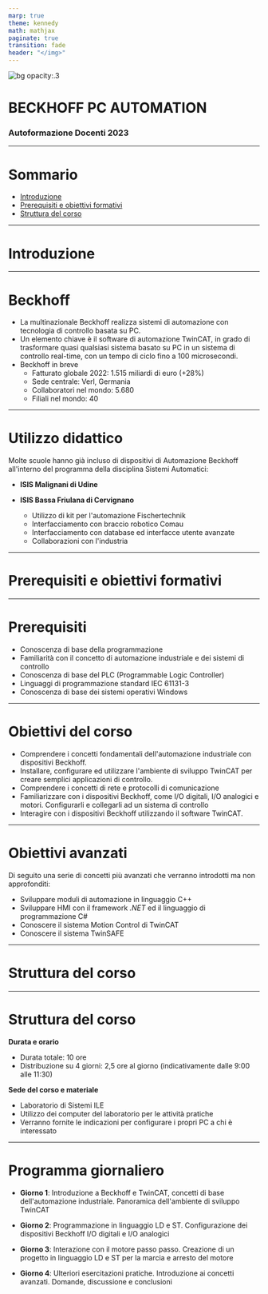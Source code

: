 ```yaml
---
marp: true
theme: kennedy
math: mathjax
paginate: true
transition: fade
header: "</img>"
---
```


<!-- _class: titlepage -->

![bg opacity:.3](images/beckhoff/beckhoff.jpg)

<div class="shape"></div>
<div class="spacer"></div>

# BECKHOFF PC AUTOMATION

<div class="spacer"></div>

### Autoformazione Docenti 2023

---

<!-- _class: summarypage -->

# Sommario

- [Introduzione](#introduzione)
- [Prerequisiti e obiettivi formativi](#prerequisiti-e-obiettivi-formativi)
- [Struttura del corso](#struttura-del-corso)

---

<!-- _class: sectionpage -->

# Introduzione

---

# Beckhoff

- La multinazionale Beckhoff realizza sistemi di automazione con tecnologia di controllo basata su PC. 
- Un elemento chiave è il software di automazione TwinCAT, in grado di trasformare quasi qualsiasi sistema basato su PC in un sistema di controllo real-time, con un tempo di ciclo fino a 100 microsecondi. 
- Beckhoff in breve
    - Fatturato globale 2022: 1.515 miliardi di euro (+28%)
    - Sede centrale: Verl, Germania
    - Collaboratori nel mondo: 5.680
    - Filiali nel mondo: 40

---

# Utilizzo didattico

Molte scuole hanno già incluso di dispositivi di Automazione Beckhoff all'interno del programma della disciplina Sistemi Automatici:

- **ISIS Malignani di Udine**

- **ISIS Bassa Friulana di Cervignano**
    - Utilizzo di kit per l'automazione Fischertechnik
    - Interfacciamento con braccio robotico Comau
    - Interfacciamento con database ed interfacce utente avanzate
    - Collaborazioni con l'industria

---


<!-- _class: sectionpage -->

# Prerequisiti e obiettivi formativi

---

# Prerequisiti

- Conoscenza di base della programmazione
- Familiarità con il concetto di automazione industriale e dei sistemi di controllo
- Conoscenza di base del PLC (Programmable Logic Controller)
- Linguaggi di programmazione standard IEC 61131-3
- Conoscenza di base dei sistemi operativi Windows

---

# Obiettivi del corso

- Comprendere i concetti fondamentali dell'automazione industriale con dispositivi Beckhoff.
- Installare, configurare ed utilizzare l'ambiente di sviluppo TwinCAT per creare semplici applicazioni di controllo.
- Comprendere i concetti di rete e protocolli di comunicazione
- Familiarizzare con i dispositivi Beckhoff, come I/O digitali, I/O analogici e motori. Configurarli e collegarli ad un sistema di controllo
- Interagire con i dispositivi Beckhoff utilizzando il software TwinCAT.

---

# Obiettivi avanzati 

Di seguito una serie di concetti più avanzati che verranno introdotti ma non approfonditi:

- Sviluppare moduli di automazione in linguaggio C++
- Sviluppare HMI con il framework *.NET*  ed il linguaggio di programmazione C#
- Conoscere il sistema Motion Control di TwinCAT
- Conoscere il sistema TwinSAFE

---

<!-- _class: sectionpage -->

# Struttura del corso

---

# Struttura del corso

**Durata e orario**
- Durata totale: 10 ore
- Distribuzione su 4 giorni: 2,5 ore al giorno (indicativamente dalle 9:00 alle 11:30)

**Sede del corso e materiale**
- Laboratorio di Sistemi ILE
- Utilizzo dei computer del laboratorio per le attività pratiche
- Verranno fornite le indicazioni per configurare i propri PC a chi è interessato

---

# Programma giornaliero

- **Giorno 1**: Introduzione a Beckhoff e TwinCAT, concetti di base dell'automazione industriale. Panoramica dell'ambiente di sviluppo TwinCAT

- **Giorno 2**: Programmazione in linguaggio LD e ST. Configurazione dei dispositivi Beckhoff I/O digitali e I/O analogici

- **Giorno 3**: Interazione con il motore passo passo. Creazione di un progetto in linguaggio LD e ST per la marcia e arresto del motore

- **Giorno 4**: Ulteriori esercitazioni pratiche. Introduzione ai concetti avanzati. Domande, discussione e conclusioni